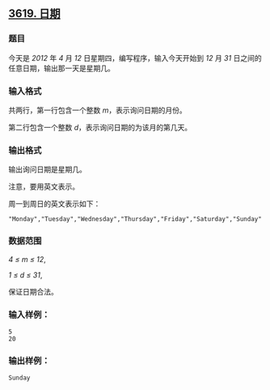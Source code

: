 ## [3619. 日期](https://www.acwing.com/problem/content/3622/)

### 题目

今天是 *2012* 年 *4* 月 *12* 日星期四，编写程序，输入今天开始到 *12* 月 *31* 日之间的任意日期，输出那一天是星期几。

### 输入格式

共两行，第一行包含一个整数 *m*，表示询问日期的月份。

第二行包含一个整数 *d*，表示询问日期的为该月的第几天。

### 输出格式

输出询问日期是星期几。

注意，要用英文表示。

周一到周日的英文表示如下：

```
"Monday","Tuesday","Wednesday","Thursday","Friday","Saturday","Sunday"
```

### 数据范围

*4 ≤ m ≤ 12*,

*1 ≤ d ≤ 31*,

保证日期合法。

### 输入样例：

```
5
20
```

### 输出样例：

```
Sunday
```
